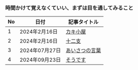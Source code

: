 ### 時間かけて覚えなくていい、まずは目を通してみること

| No | 日付         | 記事タイトル             |
|----|--------------|--------------------------|
| 1  | 2024年2月16日 | [カキ小屋](kakigoya.md)   |
| 2  | 2024年2月16日 |  [十二支](tatsu.md)    |
| 3  | 2024年07月27日 | [あいさつの言葉](greetings.md)  |
| 4  | 2024年09月23日 | [そうです](soudesu.md)  |
